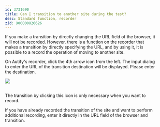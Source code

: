 ```yaml
---
id: 3731690
title: Can I transition to another site during the test?
desc: Standard function, recorder
zid: 900000826626
---
```


If you make a transition by directly changing the URL field of the browser, it will not be recorded. However, there is a function on the recorder that makes a transition by directly specifying the URL, and by using it, it is possible to a record the operation of moving to another site.

On Autify's recorder, click the 4th arrow icon from the left. The input dialog to enter the URL of the transition destination will be displayed. Please enter the destination.

![](https://downloads.intercomcdn.com/i/o/186668128/b55bed385de0eacb4c5a5322/%E3%82%B9%E3%82%AF%E3%83%AA%E3%83%BC%E3%83%B3%E3%82%B7%E3%83%A7%E3%83%83%E3%83%88+2020-02-21+15.55.33.png)

<br>The transition by clicking this icon is only necessary when you want to record.

If you have already recorded the transition of the site and want to perform additional recording, enter it directly in the URL field of the browser and transition.
